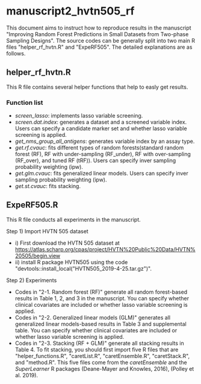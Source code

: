 # manuscript2_hvtn505_rf

This document aims to instruct how to reproduce results in the manuscript "Improving Random Forest Predictions in Small Datasets from Two-phase Sampling Designs". The source codes can be generally split into two main R files "helper_rf_hvtn.R" and "ExpeRF505". The detailed explanations are as follows.

## helper_rf_hvtn.R
This R file contains several helper functions that help to easly get results.

### Function list
- *screen_lasso*: implements lasso variable screening.
- *screen.dat.index*: generates a dataset and a screened variable index. Users can specify a candidate marker set and whether lasso variable screening is applied.
- *get_nms_group_all_antigens*: generates variable index by an assay type.
- *get.rf.cvauc*: fits different types of random forests(standard random forest (RF), RF with under-sampling (RF_under), RF with over-sampling (RF_over), and tuned RF (tRF)). Users can specify inver sampling probability weighting (ipw).
- *get.glm.cvauc*: fits generalized linear models. Users can specify inver sampling probability weighting (ipw).
- *get.st.cvauc*: fits stacking. 

## ExpeRF505.R
This R file conducts all experiments in the manuscript.

Step 1) Import HVTN 505 dataset
- i) First download the HVTN 505 dataset at https://atlas.scharp.org/cpas/project/HVTN%20Public%20Data/HVTN%20505/begin.view
- ii) install R package HVTN505 using the code "devtools::install_local("HVTN505_2019-4-25.tar.gz")".

Step 2) Experiments
- Codes in "2-1. Random forest (RF)" generate all random forest-based results in Table 1, 2, and 3 in the manuscript. You can specify whether clinical covariates are included or whether lasso variable screening is applied.
- Codes in "2-2. Generalized linear models (GLM)" generates all generalized linear models-based results in Table 3 and supplemental table. You can specify whether clinical covariates are included or whether lasso variable screening is applied.
- Codes in "2-3. Stacking (RF + GLM)" generate all stacking results in Table 4. To fit stacking, you should first import five R files that are "helper_functions.R", "caretList.R", "caretEnsemble.R", "caretStack.R", and "method.R". This five files come from the *caretEnsemble* and the *SuperLearner* R packages (Deane-Mayer and Knowles, 2016), (Polley et al. 2019).

